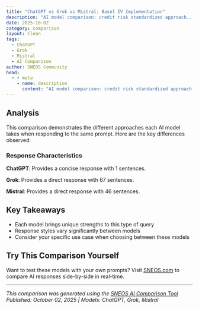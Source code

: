 ```yaml
---
title: "ChatGPT vs Grok vs Mistral: Basel IV Implementation"
description: "AI model comparison: credit risk standardized approach..."
date: 2025-10-02
category: comparison
layout: Clean
tags:
  - ChatGPT
  - Grok
  - Mistral
  - AI Comparison
author: SNEOS Community
head:
  - - meta
    - name: description
      content: "AI model comparison: credit risk standardized approach..."
---
```


<ChatComparison
  title="ChatGPT vs Grok vs Mistral: Basel IV Implementation"
  prompt="credit risk standardized approach"
  :responses='{
    "ChatGPT": "Error calling OpenAI API.",
    "Grok": "The **Credit Risk Standardized Approach** is a methodology used by banks to calculate the capital requirements for credit risk under the Basel framework, specifically Basel II and Basel III. It is one of the approaches under the Basel Accords for assessing the risk of credit losses due to borrower default. This approach is generally applied by banks that do not have the sophisticated systems or approval to use more advanced approaches like the Internal Ratings-Based (IRB) approach.\n\nBelow is an overview of the Credit Risk Standardized Approach:\n\n### 1. **Purpose**\nThe Standardized Approach aims to assign risk weights to different categories of assets based on their credit risk. These risk weights are used to determine the amount of capital a bank must hold to cover potential losses from credit defaults.\n\n### 2. **Scope**\nIt applies to a wide range of exposures, including:\n- Claims on sovereigns (governments)\n- Claims on public sector entities (PSEs)\n- Claims on multilateral development banks\n- Claims on banks and securities firms\n- Claims on corporates\n- Retail exposures\n- Residential and commercial real estate loans\n- Past due exposures\n- Other assets\n\n### 3. **Key Features**\n- **Risk Weights**: Exposures are assigned predefined risk weights based on the type of counterparty and their external credit ratings (if available). The risk weights are set by the Basel Committee on Banking Supervision and implemented by national regulators.\n- **External Credit Ratings**: For many exposures, risk weights are determined based on ratings provided by recognized external credit assessment institutions (ECAIs), such as Standard \u0026 Poor\u2019s, Moody\u2019s, or Fitch.\n- **Simplicity**: Compared to the IRB approach, it is less complex and does not require internal models for risk assessment, making it suitable for smaller or less sophisticated banks.\n- **Credit Risk Mitigation (CRM)**: Techniques such as collateral, guarantees, or credit derivatives can be used to reduce the risk-weighted assets (RWA) under certain conditions.\n\n### 4. **Risk Weight Categories (Basel II/III)**\nThe risk weights are assigned based on the creditworthiness of the counterparty. Below are some common risk weights as an example (these may vary based on local regulations or Basel revisions):\n- **Sovereigns**: Risk weights range from 0% (for highly rated sovereigns, e.g., AAA to AA-) to 150% (for below investment grade).\n- **Banks**: Risk weights depend on the bank\u0027s rating, ranging from 20% (AAA to AA-) to 150% (below investment grade).\n- **Corporates**: Risk weights range from 20% to 150%, based on external credit ratings.\n- **Retail**: Typically assigned a risk weight of 75% (e.g., personal loans or credit card receivables).\n- **Residential Real Estate**: Often assigned a lower risk weight (e.g., 35%) if specific criteria are met.\n- **Commercial Real Estate**: Higher risk weights (e.g., 50% or more).\n- **Past Due Exposures**: Higher risk weights (e.g., 150%) if loans are past due for more than 90 days.\n\n### 5. **Calculation of Risk-Weighted Assets (RWA)**\nThe RWA for credit risk under the Standardized Approach is calculated as:\n**RWA = Exposure Amount \u00D7 Risk Weight**\n\n- **Exposure Amount**: The carrying value of the asset or off-balance-sheet exposure (adjusted by credit conversion factors for off-balance-sheet items).\n- **Risk Weight**: The percentage assigned to the exposure based on counterparty risk.\n\n### 6. **Credit Risk Mitigation (CRM)**\nBanks can reduce their RWA by applying CRM techniques. Common methods include:\n- **Collateral**: Risk weights are adjusted based on the type and quality of collateral (e.g., cash, government securities).\n- **Guarantees**: A portion of the exposure can be assigned the risk weight of the guarantor if the guarantor has a better credit rating.\n- **Netting**: Offsetting exposures with eligible financial instruments.\n- **Credit Derivatives**: Using credit default swaps or similar instruments to transfer risk.\n\n### 7. **Capital Requirement**\nOnce the RWA is calculated, the minimum capital requirement is determined by multiplying the RWA by the bank\u0027s required capital adequacy ratio (e.g., 8% under Basel III for Tier 1 \u002B Tier 2 capital):\n**Capital Requirement = RWA \u00D7 8%**\n\n### 8. **Advantages of the Standardized Approach**\n- Simplicity and transparency, as it relies on standardized risk weights.\n- Suitable for smaller banks without advanced risk management systems.\n- Less data-intensive compared to the IRB approach.\n- Harmonized across jurisdictions, ensuring consistency.\n\n### 9. **Limitations**\n- **Lack of Risk Sensitivity**: Risk weights are not tailored to the specific risk profile of individual exposures, as they are based on broad categories or external ratings.\n- **Dependence on External Ratings**: For rated exposures, reliance on external credit ratings can introduce inconsistencies or biases.\n- **Limited Incentives for Risk Management**: Unlike the IRB approach, it does not encourage banks to develop sophisticated internal risk assessment models.\n\n### 10. **Basel III Enhancements**\nBasel III introduced reforms to the Standardized Approach (finalized in the Basel III reforms of December 2017, also called \u0022Basel IV\u0022 by some) to address some limitations:\n- **Reduced Reliance on External Ratings**: For exposures to banks and corporates, alternative risk-weighting methodologies (e.g., based on financial metrics like leverage or revenue) were introduced for jurisdictions that opt out of using external ratings.\n- **Granularity**: More categories and risk weights for exposures like real estate and retail to better reflect risk.\n- **Constraints on Risk Weights**: Introduction of floors and caps to ensure risk weights are neither too low nor too high.\n\n### 11. **Implementation**\nThe Standardized Approach is implemented by national regulators, who may adapt the framework to local conditions. Banks must comply with the rules set by their local supervisory authorities, which are aligned with the Basel guidelines.\n\n### Conclusion\nThe Credit Risk Standardized Approach provides a straightforward and universally applicable method for calculating credit risk capital requirements. While it lacks the risk sensitivity of the IRB approach, it serves as a robust starting point for many banks and ensures a minimum level of capital adequacy. With Basel III reforms, the approach has been refined to balance simplicity with improved risk capture.",
    "Mistral": "The Credit Risk Standardized Approach (CRSA) is a methodology used by banks to calculate the minimum capital requirements for credit risk under the Basel III framework. This approach is designed to ensure that banks hold sufficient capital to cover potential losses from credit risk, which is the risk that a borrower will default on a loan.\n\n### Key Features of the Credit Risk Standardized Approach:\n\n1. **Risk Weights**:\n   - The CRSA assigns risk weights to different types of assets based on their perceived credit risk. These risk weights are used to calculate the risk-weighted assets (RWAs), which in turn determine the capital requirements.\n   - Risk weights are typically higher for riskier assets and lower for safer assets.\n\n2. **Credit Risk Mitigation**:\n   - The approach allows for the recognition of credit risk mitigation techniques, such as collateral, guarantees, and credit derivatives, which can reduce the risk weights of the underlying exposures.\n\n3. **Exposure at Default (EAD)**:\n   - The EAD is the amount of the exposure that would be outstanding at the time of default. For different types of exposures, such as loans, derivatives, and securities financing transactions, the EAD is calculated using specific methods.\n\n4. **Loss Given Default (LGD)**:\n   - The LGD is the proportion of the EAD that is expected to be lost if the borrower defaults. The CRSA provides standardized LGD values for different types of exposures.\n\n5. **Probability of Default (PD)**:\n   - The PD is the likelihood that a borrower will default within a given time period. The CRSA uses standardized PD values based on the credit rating of the borrower.\n\n6. **Capital Requirements**:\n   - The capital requirement is calculated by multiplying the EAD by the risk weight and then by the capital requirement ratio (typically 8% under Basel III).\n\n### Steps in the Credit Risk Standardized Approach:\n\n1. **Identify Exposures**:\n   - Determine the types of exposures (e.g., loans, derivatives, securities) and their amounts.\n\n2. **Assign Risk Weights**:\n   - Assign risk weights to each exposure based on the type of asset and the credit rating of the borrower.\n\n3. **Calculate EAD**:\n   - Determine the EAD for each exposure using the appropriate method.\n\n4. **Apply Credit Risk Mitigation**:\n   - Adjust the risk weights based on any credit risk mitigation techniques in place.\n\n5. **Calculate RWAs**:\n   - Multiply the EAD by the adjusted risk weights to calculate the RWAs.\n\n6. **Determine Capital Requirements**:\n   - Multiply the RWAs by the capital requirement ratio to determine the minimum capital requirement.\n\n### Example Calculation:\n\nSuppose a bank has a loan of $1,000,000 to a corporate borrower with a credit rating that corresponds to a risk weight of 100%. The capital requirement ratio is 8%.\n\n1. **EAD**: $1,000,000\n2. **Risk Weight**: 100%\n3. **RWA**: $1,000,000 * 100% = $1,000,000\n4. **Capital Requirement**: $1,000,000 * 8% = $80,000\n\nThe bank would need to hold at least $80,000 in capital to cover the credit risk associated with this loan.\n\n### Advantages of the CRSA:\n\n- **Simplicity**: The approach is straightforward and easy to implement.\n- **Consistency**: It provides a consistent framework for calculating capital requirements across different types of exposures.\n- **Risk Sensitivity**: It allows for the recognition of credit risk mitigation techniques, making it more risk-sensitive.\n\n### Limitations of the CRSA:\n\n- **Less Precise**: The standardized approach may not capture the specific risk characteristics of individual exposures as accurately as more advanced approaches.\n- **Conservative**: The approach tends to be more conservative, which can lead to higher capital requirements compared to more sophisticated models.\n\nOverall, the Credit Risk Standardized Approach is a foundational method for banks to ensure they have adequate capital to cover potential credit losses, promoting financial stability and resilience."
  }'
  published-date="13:20"
/>

## Analysis

This comparison demonstrates the different approaches each AI model takes when responding to the same prompt. Here are the key differences observed:

### Response Characteristics

**ChatGPT**: Provides a concise response with 1 sentences. 

**Grok**: Provides a direct response with 67 sentences. 

**Mistral**: Provides a direct response with 46 sentences. 

## Key Takeaways

- Each model brings unique strengths to this type of query
- Response styles vary significantly between models
- Consider your specific use case when choosing between these models

## Try This Comparison Yourself

Want to test these models with your own prompts? Visit [SNEOS.com](https://sneos.com) to compare AI responses side-by-side in real-time.

---

*This comparison was generated using the [SNEOS AI Comparison Tool](https://sneos.com)*
*Published: October 02, 2025 | Models: ChatGPT, Grok, Mistral*
